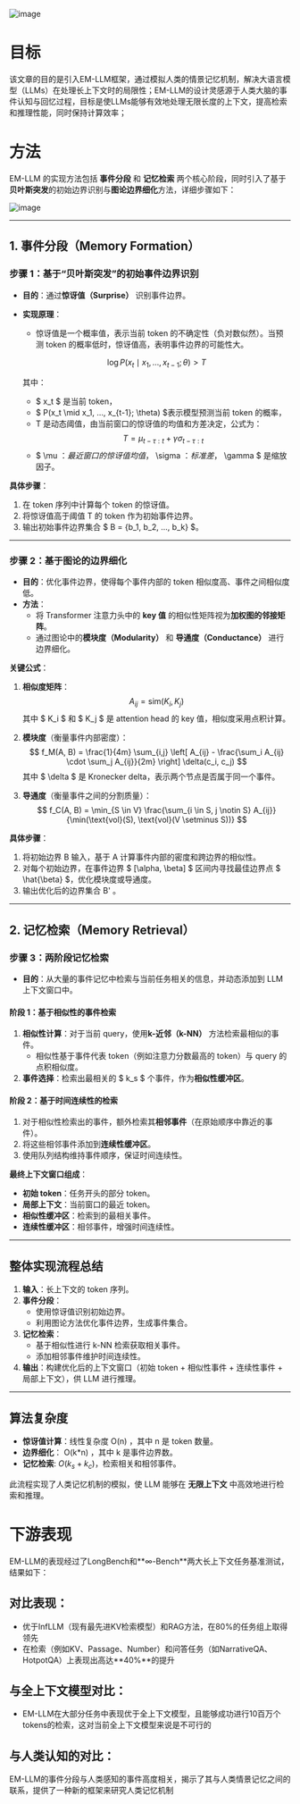 ![image](https://github.com/user-attachments/assets/041fe49e-1c94-416b-8099-194793722b15)


# 目标
该文章的目的是引入EM-LLM框架，通过模拟人类的情景记忆机制，解决大语言模型（LLMs）在处理长上下文时的局限性​；EM-LLM的设计灵感源于人类大脑的事件认知与回忆过程，目标是使LLMs能够有效地处理无限长度的上下文，提高检索和推理性能，同时保持计算效率​；

# 方法

EM-LLM 的实现方法包括 **事件分段** 和 **记忆检索** 两个核心阶段，同时引入了基于**贝叶斯突发**的初始边界识别与**图论边界细化**方法，详细步骤如下：

![image](https://github.com/user-attachments/assets/7c146151-c2ab-4e83-adbe-e2ef543c8656)

---

## **1. 事件分段（Memory Formation）**

### **步骤 1：基于“贝叶斯突发”的初始事件边界识别**
- **目的**：通过**惊讶值（Surprise）** 识别事件边界。
- **实现原理**：
   - 惊讶值是一个概率值，表示当前 token 的不确定性（负对数似然）。当预测 token 的概率低时，惊讶值高，表明事件边界的可能性大。

   $$
    \log P(x_t \mid x_1, ..., x_{t-1}; \theta) > T
   $$

   其中：
   - $ x_t $ 是当前 token，
   - $ P(x_t \mid x_1, ..., x_{t-1}; \theta) $表示模型预测当前 token 的概率，
   -  T 是动态阈值，由当前窗口的惊讶值的均值和方差决定，公式为：
   $$
   T = \mu_{t-\tau:t} + \gamma \sigma_{t-\tau:t}
   $$
   - $ \mu $：最近窗口的惊讶值均值，$ \sigma $：标准差，$ \gamma $ 是缩放因子。

**具体步骤**：
1. 在 token 序列中计算每个 token 的惊讶值。
2. 将惊讶值高于阈值 T 的 token 作为初始事件边界。
3. 输出初始事件边界集合 $ B = \{b_1, b_2, ..., b_k\} $。

---

### **步骤 2：基于图论的边界细化**
- **目的**：优化事件边界，使得每个事件内部的 token 相似度高、事件之间相似度低。
- **方法**：
   - 将 Transformer 注意力头中的 **key 值** 的相似性矩阵视为**加权图的邻接矩阵**。
   - 通过图论中的**模块度（Modularity）** 和 **导通度（Conductance）** 进行边界细化。

**关键公式**：
1. **相似度矩阵**：
   $$
   A_{ij} = \text{sim}(K_i, K_j)
   $$
   其中 $ K_i $ 和 $ K_j $ 是 attention head 的 key 值，相似度采用点积计算。

2. **模块度**（衡量事件内部密度）：
   $$
   f_M(A, B) = \frac{1}{4m} \sum_{i,j} \left[ A_{ij} - \frac{\sum_i A_{ij} \cdot \sum_j A_{ij}}{2m} \right] \delta(c_i, c_j)
   $$
   其中 $ \delta $ 是 Kronecker delta，表示两个节点是否属于同一个事件。

3. **导通度**（衡量事件之间的分割质量）：
   $$
   f_C(A, B) = \min_{S \in V} \frac{\sum_{i \in S, j \notin S} A_{ij}}{\min(\text{vol}(S), \text{vol}(V \setminus S))}
   $$

**具体步骤**：
1. 将初始边界 B 输入，基于  A 计算事件内部的密度和跨边界的相似性。
2. 对每个初始边界，在事件边界 $ [\alpha, \beta] $ 区间内寻找最佳边界点 $ \hat{\beta} $，优化模块度或导通度。
3. 输出优化后的边界集合 B' 。

---

## **2. 记忆检索（Memory Retrieval）**

### **步骤 3：两阶段记忆检索**
- **目的**：从大量的事件记忆中检索与当前任务相关的信息，并动态添加到 LLM 上下文窗口中。
  
#### **阶段 1：基于相似性的事件检索**
1. **相似性计算**：对于当前 query，使用**k-近邻（k-NN）** 方法检索最相似的事件。
   - 相似性基于事件代表 token（例如注意力分数最高的 token）与 query 的点积相似度。
2. **事件选择**：检索出最相关的 $ k_s $ 个事件，作为**相似性缓冲区**。

#### **阶段 2：基于时间连续性的检索**
1. 对于相似性检索出的事件，额外检索其**相邻事件**（在原始顺序中靠近的事件）。
2. 将这些相邻事件添加到**连续性缓冲区**。
3. 使用队列结构维持事件顺序，保证时间连续性。

**最终上下文窗口组成**：
- **初始 token**：任务开头的部分 token。
- **局部上下文**：当前窗口的最近 token。
- **相似性缓冲区**：检索到的最相关事件。
- **连续性缓冲区**：相邻事件，增强时间连续性。

---

## **整体实现流程总结**

1. **输入**：长上下文的 token 序列。
2. **事件分段**：
   - 使用惊讶值识别初始边界。
   - 利用图论方法优化事件边界，生成事件集合。
3. **记忆检索**：
   - 基于相似性进行 k-NN 检索获取相关事件。
   - 添加相邻事件维护时间连续性。
4. **输出**：构建优化后的上下文窗口（初始 token + 相似性事件 + 连续性事件 + 局部上下文），供 LLM 进行推理。

---

## **算法复杂度**
- **惊讶值计算**：线性复杂度 O(n) ，其中 n 是 token 数量。
- **边界细化**： O(k*n) ，其中 k 是事件边界数。
- **记忆检索**:   $O(k_s + k_c)$，检索相关和相邻事件。

此流程实现了人类记忆机制的模拟，使 LLM 能够在 **无限上下文** 中高效地进行检索和推理。


# 下游表现
EM-LLM的表现经过了LongBench和**∞-Bench**两大长上下文任务基准测试，结果如下：

## 对比表现：

- 优于InfLLM（现有最先进KV检索模型）和RAG方法，在80%的任务组上取得领先
- 在检索（例如KV、Passage、Number）和问答任务（如NarrativeQA、HotpotQA）上表现出高达**40%**的提升​


## 与全上下文模型对比：

- EM-LLM在大部分任务中表现优于全上下文模型，且能够成功进行10百万个tokens的检索，这对当前全上下文模型来说是不可行的​

## 与人类认知的对比：

EM-LLM的事件分段与人类感知的事件高度相关，揭示了其与人类情景记忆之间的联系，提供了一种新的框架来研究人类记忆机制​
